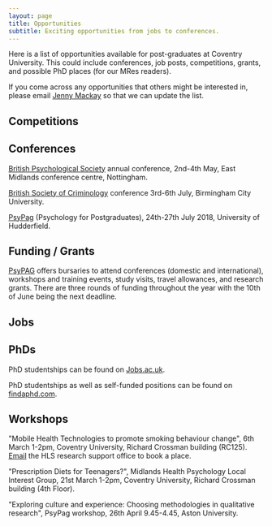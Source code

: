 ```yaml
---
layout: page
title: Opportunities
subtitle: Exciting opportunities from jobs to conferences. 
---
```


Here is a list of opportunities available for post-graduates at Coventry University. This could include conferences, job posts, competitions, grants, and possible PhD places (for our MRes readers).

If you come across any opportunities that others might be interested in, please email [Jenny Mackay](mailto:cov.pgrnewsletter+opportunities@gmail.com) so that we can update the list.  

## Competitions 

## Conferences

[British Psychological Society](https://www1.bps.org.uk/events/conferences/annual-conference-2018) annual conference, 2nd-4th May, East Midlands conference centre, Nottingham. 

[British Society of Criminology](https://www.bcu.ac.uk/social-sciences/criminology/british-society-of-criminology-conference-2018 ) conference 3rd-6th July,  Birmingham City University. 

[PsyPag](https://www.psypag2018.com/) (Psychology for Postgraduates), 24th-27th July 2018, University of Hudderfield. 

## Funding / Grants 

[PsyPAG](http://www.psypag.co.uk/bursaries-2/) offers bursaries to attend conferences (domestic and international), workshops and training events, study visits, travel allowances, and research grants. There are three rounds of funding throughout the year with the 10th of June being the next deadline.  

## Jobs 

## PhDs 

PhD studentships can be found on [Jobs.ac.uk](http://www.jobs.ac.uk/). 

PhD studentships as well as self-funded positions can be found on [findaphd.com](https://www.findaphd.com/). 

## Workshops 

"Mobile Health Technologies to promote smoking behaviour change", 6th March 1-2pm, Coventry University, Richard Crossman building (RC125). [Email](mailto:hls.rso@coventry.ac.uk) the HLS research support office to book a place. 

"Prescription Diets for Teenagers?", Midlands Health Psychology Local Interest Group, 21st March 1-2pm, Coventry University, Richard Crossman building (4th Floor).

"Exploring culture and experience: Choosing methodologies in qualitative research", PsyPag workshop, 26th April 9.45-4.45, Aston University.
